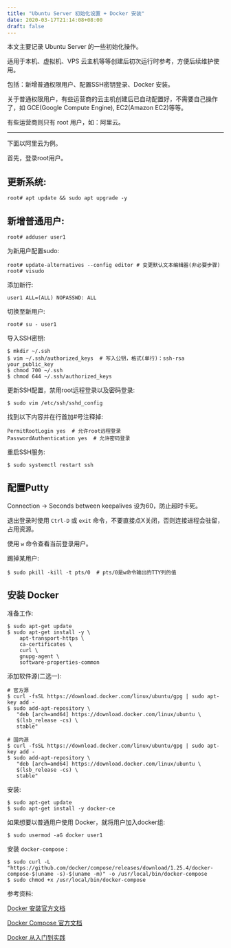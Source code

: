 ```yaml
---
title: "Ubuntu Server 初始化设置 + Docker 安装"
date: 2020-03-17T21:14:08+08:00
draft: false
---
```


本文主要记录 Ubuntu Server 的一些初始化操作。

适用于本机、虚拟机、VPS 云主机等等创建后初次运行时参考，方便后续维护使用。

包括：新增普通权限用户、配置SSH密钥登录、Docker 安装。

关于普通权限用户，有些运营商的云主机创建后已自动配置好，不需要自己操作了，如 GCE(Google Compute Engine), EC2(Amazon EC2)等等。

有些运营商则只有 root 用户，如：阿里云。

---

下面以阿里云为例。

首先，登录root用户。

## 更新系统:

    root# apt update && sudo apt upgrade -y

## 新增普通用户:

    root# adduser user1

为新用户配置sudo:

    root# update-alternatives --config editor # 变更默认文本编辑器(非必要步骤)
    root# visudo

添加新行:

    user1 ALL=(ALL) NOPASSWD: ALL

切换至新用户:

    root# su - user1

导入SSH密钥:

    $ mkdir ~/.ssh
    $ vim ~/.ssh/authorized_keys  # 写入公钥，格式(单行)：ssh-rsa your_public_key
    $ chmod 700 ~/.ssh
    $ chmod 644 ~/.ssh/authorized_keys

更新SSH配置，禁用root远程登录以及密码登录:

    $ sudo vim /etc/ssh/sshd_config

找到以下内容并在行首加#号注释掉:

    PermitRootLogin yes  # 允许root远程登录
    PasswordAuthentication yes  # 允许密码登录

重启SSH服务:

    $ sudo systemctl restart ssh

## 配置Putty

Connection -> Seconds between keepalives 设为60，防止超时卡死。

退出登录时使用 `Ctrl-D` 或 `exit` 命令，不要直接点X关闭，否则连接进程会驻留，占用资源。

使用 `w` 命令查看当前登录用户。

踢掉某用户:

    $ sudo pkill -kill -t pts/0  # pts/0是w命令输出的TTY列的值

## 安装 Docker

准备工作:

    $ sudo apt-get update
    $ sudo apt-get install -y \
        apt-transport-https \
        ca-certificates \
        curl \
        gnupg-agent \
        software-properties-common

添加软件源(二选一):

    # 官方源
    $ curl -fsSL https://download.docker.com/linux/ubuntu/gpg | sudo apt-key add -
    $ sudo add-apt-repository \
       "deb [arch=amd64] https://download.docker.com/linux/ubuntu \
       $(lsb_release -cs) \
       stable"

    # 国内源
    $ curl -fsSL https://download.docker.com/linux/ubuntu/gpg | sudo apt-key add -
    $ sudo add-apt-repository \
       "deb [arch=amd64] https://download.docker.com/linux/ubuntu \
       $(lsb_release -cs) \
       stable"

安装:

    $ sudo apt-get update
    $ sudo apt-get install -y docker-ce

如果想要以普通用户使用 Docker，就将用户加入docker组:

    $ sudo usermod -aG docker user1

安装 `docker-compose` :

    $ sudo curl -L "https://github.com/docker/compose/releases/download/1.25.4/docker-compose-$(uname -s)-$(uname -m)" -o /usr/local/bin/docker-compose
    $ sudo chmod +x /usr/local/bin/docker-compose

参考资料:

[Docker 安装官方文档](https://docs.docker.com/install/linux/docker-ce/ubuntu/)

[Docker Compose 官方文档](https://docs.docker.com/compose/install/)

[Docker 从入门到实践](https://yeasy.gitbooks.io/docker_practice/content/install/ubuntu.html)
